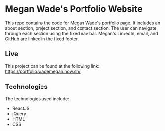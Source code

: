 # Megan Wade's Portfolio Website

This repo contains the code for Megan Wade's portfolio page. It includes an about section, project section, and contact section. The user can navigate through each section using the fixed nav bar. Megan's LinkedIn, email, and GitHub are linked in the fixed footer.

## Live

This project can be found at the following link: https://portfolio.wademegan.now.sh/

## Technologies

The technologies used include: 
* ReactJS
* jQuery
* HTML
* CSS

